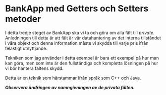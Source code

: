 # BankApp med Getters och Setters metoder

I detta tredje steget av BankApp ska vi ta och göra om alla fält till _private_.
Anledningen till detta är att fält är vår datahantering av det interna tillståndet i våra objekt och denna information måste vi skydda till varje pris ifrån felaktigt utnyttjande.

Tekniken som jag använder i detta exempel är bara ett exempel på hur man kan göra, men som inte är den fullständiga och kompletta lösningen på hur vi bör hantera fältens skydd.

Detta är en teknik som härstammar ifrån språk som C++ och Java.

**_Observera ändringen av namngivningen av de privata fälten._**
